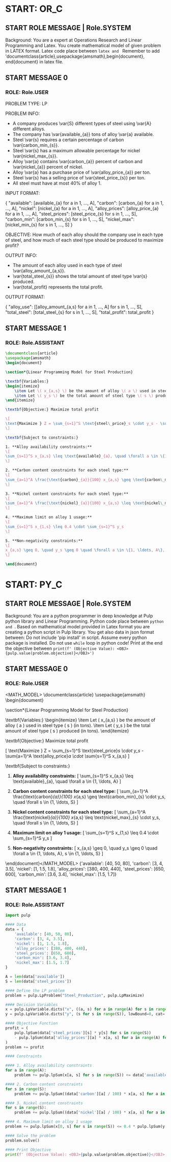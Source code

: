 # START: OR_C 
## START ROLE MESSAGE | Role.SYSTEM 
Background: You are a expert at Operations Research and Linear Programming and Latex. You create mathematical model of given problem in LATEX format. Latex code place between ```latex and ``` Remember to add 'documentclass{article},usepackage{amsmath},begin{document}, end{document} in latex file. 
## START MESSAGE 0 
### ROLE: Role.USER
<DESCRIPTION>
PROBLEM TYPE: LP

PROBLEM INFO:

- A company produces \var{S} different types of steel using \var{A} different alloys.
- The company has \var{available_{a}} tons of alloy \var{a} available.
- Steel \var{s} requires a certain percentage of carbon \var{carbon_min_{s}}.
- Steel \var{s} has a maximum allowable percentage for nickel \var{nickel_max_{s}}.
- Alloy \var{a} contains \var{carbon_{a}} percent of carbon and \var{nickel_{a}} percent of nickel.
- Alloy \var{a} has a purchase price of \var{alloy_price_{a}} per ton.
- Steel \var{s} has a selling price of \var{steel_price_{s}} per ton.
- All steel must have at most 40% of alloy 1.

INPUT FORMAT: 

{
"available": [available_{a} for a in 1, ..., A],
"carbon": [carbon_{a} for a in 1, ..., A],
"nickel": [nickel_{a} for a in 1, ..., A],
"alloy_prices": [alloy_price_{a} for a in 1, ..., A],
"steel_prices": [steel_price_{s} for s in 1, ..., S],
"carbon_min": [carbon_min_{s} for s in 1, ..., S],
"nickel_max": [nickel_min_{s} for s in 1, ..., S]
}

OBJECTIVE: How much of each alloy should the company use in each type of steel, and how much of each steel type should be produced to maximize profit?

OUTPUT INFO:

- The amount of each alloy used in each type of steel \var{alloy_amount_{a,s}}.
- \var{total_steel_{s}} shows the total amount of steel type \var{s} produced.
- \var{total_profit} represents the total profit.

OUTPUT FORMAT:

{
    "alloy_use": [[alloy_amount_{a,s} for a in 1, ..., A] for s in 1, ..., S],
    "total_steel": [total_steel_{s} for s in 1, ..., S],
    "total_profit": total_profit
}
</DESCRIPTION>


## START MESSAGE 1 
### ROLE: Role.ASSISTANT
```latex
\documentclass{article}
\usepackage{amsmath}
\begin{document}

\section*{Linear Programming Model for Steel Production}

\textbf{Variables:}
\begin{itemize}
    \item Let \( x_{a,s} \) be the amount of alloy \( a \) used in steel type \( s \) (in tons).
    \item Let \( y_s \) be the total amount of steel type \( s \) produced (in tons).
\end{itemize}

\textbf{Objective:} Maximize total profit

\[
\text{Maximize } Z = \sum_{s=1}^S \text{steel\_price}_s \cdot y_s - \sum_{a=1}^A \text{alloy\_price}_a \cdot \sum_{s=1}^S x_{a,s}
\]

\textbf{Subject to constraints:}

1. **Alloy availability constraints:**
\[
\sum_{s=1}^S x_{a,s} \leq \text{available}_{a}, \quad \forall a \in \{1, \ldots, A\}
\]

2. **Carbon content constraints for each steel type:**
\[
\sum_{a=1}^A \frac{\text{carbon}_{a}}{100} x_{a,s} \geq \text{carbon\_min}_{s} \cdot y_s, \quad \forall s \in \{1, \ldots, S\}
\]

3. **Nickel content constraints for each steel type:**
\[
\sum_{a=1}^A \frac{\text{nickel}_{a}}{100} x_{a,s} \leq \text{nickel\_max}_{s} \cdot y_s, \quad \forall s \in \{1, \ldots, S\}
\]

4. **Maximum limit on alloy 1 usage:**
\[
\sum_{s=1}^S x_{1,s} \leq 0.4 \cdot \sum_{s=1}^S y_s
\]

5. **Non-negativity constraints:**
\[
x_{a,s} \geq 0, \quad y_s \geq 0 \quad \forall a \in \{1, \ldots, A\}, s \in \{1, \ldots, S\}
\]

\end{document}
```

# START: PY_C 
## START ROLE MESSAGE | Role.SYSTEM 
Background: You are a python programmer in deep knowledge at Pulp python library and Linear Programming. Python code place between ```python and ```. Based on mathematical model provided in Latex format you are creating a python script in Pulp library. You get also data in json format between: <DATA></DATA> Do not include 'pip install' in script. Assume every python package is installed. Do not use `while` loop in python code! Print at the end the objective between <OBJ></OBJ> `print(f' (Objective Value): <OBJ>{pulp.value(problem.objective)}</OBJ>')` 
## START MESSAGE 0 
### ROLE: Role.USER
<MATH_MODEL>
\documentclass{article}
\usepackage{amsmath}
\begin{document}

\section*{Linear Programming Model for Steel Production}

\textbf{Variables:}
\begin{itemize}
    \item Let \( x_{a,s} \) be the amount of alloy \( a \) used in steel type \( s \) (in tons).
    \item Let \( y_s \) be the total amount of steel type \( s \) produced (in tons).
\end{itemize}

\textbf{Objective:} Maximize total profit

\[
\text{Maximize } Z = \sum_{s=1}^S \text{steel\_price}_s \cdot y_s - \sum_{a=1}^A \text{alloy\_price}_a \cdot \sum_{s=1}^S x_{a,s}
\]

\textbf{Subject to constraints:}

1. **Alloy availability constraints:**
\[
\sum_{s=1}^S x_{a,s} \leq \text{available}_{a}, \quad \forall a \in \{1, \ldots, A\}
\]

2. **Carbon content constraints for each steel type:**
\[
\sum_{a=1}^A \frac{\text{carbon}_{a}}{100} x_{a,s} \geq \text{carbon\_min}_{s} \cdot y_s, \quad \forall s \in \{1, \ldots, S\}
\]

3. **Nickel content constraints for each steel type:**
\[
\sum_{a=1}^A \frac{\text{nickel}_{a}}{100} x_{a,s} \leq \text{nickel\_max}_{s} \cdot y_s, \quad \forall s \in \{1, \ldots, S\}
\]

4. **Maximum limit on alloy 1 usage:**
\[
\sum_{s=1}^S x_{1,s} \leq 0.4 \cdot \sum_{s=1}^S y_s
\]

5. **Non-negativity constraints:**
\[
x_{a,s} \geq 0, \quad y_s \geq 0 \quad \forall a \in \{1, \ldots, A\}, s \in \{1, \ldots, S\}
\]

\end{document}</MATH_MODEL>
<DATA>
{'available': [40, 50, 80], 'carbon': [3, 4, 3.5], 'nickel': [1, 1.5, 1.8], 'alloy_prices': [380, 400, 440], 'steel_prices': [650, 600], 'carbon_min': [3.6, 3.4], 'nickel_max': [1.5, 1.7]}</DATA>


## START MESSAGE 1 
### ROLE: Role.ASSISTANT
```python
import pulp

#### Data
data = {
    'available': [40, 50, 80],
    'carbon': [3, 4, 3.5],
    'nickel': [1, 1.5, 1.8],
    'alloy_prices': [380, 400, 440],
    'steel_prices': [650, 600],
    'carbon_min': [3.6, 3.4],
    'nickel_max': [1.5, 1.7]
}

A = len(data['available'])
S = len(data['steel_prices'])

#### Define the LP problem
problem = pulp.LpProblem("Steel_Production", pulp.LpMaximize)

#### Decision Variables
x = pulp.LpVariable.dicts("x", ((a, s) for a in range(A) for s in range(S)), lowBound=0, cat='Continuous')
y = pulp.LpVariable.dicts("y", (s for s in range(S)), lowBound=0, cat='Continuous')

#### Objective Function
profit = (
    pulp.lpSum(data['steel_prices'][s] * y[s] for s in range(S)) 
    - pulp.lpSum(data['alloy_prices'][a] * x[a, s] for a in range(A) for s in range(S))
)
problem += profit

#### Constraints

#### 1. Alloy availability constraints
for a in range(A):
    problem += pulp.lpSum(x[a, s] for s in range(S)) <= data['available'][a]

#### 2. Carbon content constraints
for s in range(S):
    problem += pulp.lpSum((data['carbon'][a] / 100) * x[a, s] for a in range(A)) >= data['carbon_min'][s] * y[s]

#### 3. Nickel content constraints
for s in range(S):
    problem += pulp.lpSum((data['nickel'][a] / 100) * x[a, s] for a in range(A)) <= data['nickel_max'][s] * y[s]

#### 4. Maximum limit on alloy 1 usage
problem += pulp.lpSum(x[0, s] for s in range(S)) <= 0.4 * pulp.lpSum(y[s] for s in range(S))

#### Solve the problem
problem.solve()

#### Print Objective
print(f' (Objective Value): <OBJ>{pulp.value(problem.objective)}</OBJ>')
```

